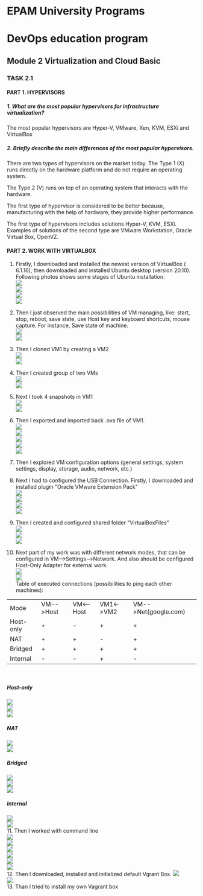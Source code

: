 # EPAM University Programs
# DevOps education program
## Module 2 Virtualization and Cloud Basic

### TASK 2.1

#### PART 1. HYPERVISORS
##### 1. What are the most popular hypervisors for infrastructure virtualization?
The most popular hypervisors are Hyper-V, VMware, Xen, KVM, ESXi and VirtualBox
##### 2. Briefly describe the main differences of the most popular hypervisors.
There are two types of hypervisors on the market today. The Type 1 (X) runs directly on the hardware platform and do not require an operating system. <br>

The Type 2 (V) runs on top of an operating system that interacts with the hardware. <br>

The first type of hypervisor is considered to be better because, manufacturing with the help of hardware, they provide higher performance. <br>

The first type of hypervisors includes solutions Hyper-V, KVM, ESXi.<br> Examples of solutions of the second type are VMware Workstation, Oracle Virtual Box, OpenVZ. <br>

#### PART 2. WORK WITH VIRTUALBOX

1. Firstly, I downloaded and installed the newest version of VirtualBox ( 6.1.16), then downloaded and installed Ubuntu desktop (version 20.10). Following photos shows some stages of Ubuntu installation. <br>
![](1) <br>
![](2) <br>
![](3) <br>
![](4) <br>
2. Then I just observed the main possibilities of VM managing, like: start, stop, reboot, save state, use Host key and keyboard shortcuts, mouse capture. For instance, Save state of machine. <br>
![](5) <br>
![](6) <br>
3. Then I cloned VM1 by creating a VM2 <br>
![](7) <br>
![](8) <br>
4. Then I created group of two VMs <br>
![](9) <br>
![](10) <br>
5. Next I took 4 snapshots in VM1 <br>
![](11) <br>
![](12) <br>
6. Then I exported and imported back .ova file of VM1. <br>
![](13) <br>
![](14) <br>
![](15) <br>
![](16) <br>
![](17) <br>
7. Then I explored VM configuration options (general settings, system settings, display, storage, audio, network, etc.) <br>

8. Next I had to configured the USB Connection. Firstly, I downloaded and installed plugin "Oracle VMware Extension Pack" <br>
![](18) <br>
![](19) <br>
![](20) <br>
![](21) <br>
9. Then I created and configured shared folder "VirtualBoxFiles" <br>
![](22) <br>
![](23) <br>
![](24) <br>
10. Next part of my work was with different network modes, that can be configured in VM-->Settings-->Network. And also should be configured Host-Only Adapter for external work.<br>
![](25) <br>
![](26) <br>
Table of executed connections (possibilities to ping each other machines): <br>
<table>
    <tr>
        <td>Mode</td>
        <td>VM-->Host</td>
        <td>VM<--Host</td>
        <td>VM1<->VM2</td>
        <td>VM-->Net(google.com)</td>
    </tr>
    <tr>
        <td>Host-only</td>
        <td>+</td>
        <td>-</td>
        <td>+</td>
        <td>+</td>
    </tr>
    <tr>
        <td>NAT</td>
        <td>+</td>
        <td>+</td>
        <td>-</td>
        <td>+</td>
    </tr>
    <tr>
        <td>Bridged</td>
        <td>+</td>
        <td>+</td>
        <td>+</td>
        <td>+</td>
    </tr>
    <tr>
        <td>Internal</td>
        <td>-</td>
        <td>-</td>
        <td>+</td>
        <td>-</td>
    </tr>
</table> <br>

##### Host-only
![](27) <br>
![](28) <br>
![](29) <br>
##### NAT
![](30) <br>
![](31) <br>
##### Bridged
![](32) <br>
![](33) <br>
![](34) <br>
##### Internal
![](35) <br>
![](36) <br>
11. Then I worked with command line <br>
![](37) <br>
![](38) <br>
![](39) <br>
![](40) <br>
![](41) <br>
![](42) <br>
12. Then I downloaded, installed and initialized default Vgrant Box.
![](43) <br>
![](44) <br>
13. Than I tried to install my own Vagrant box
